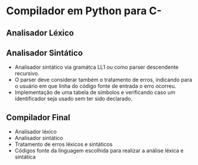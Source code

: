 # Compilador em Python para C-

## Analisador Léxico

## Analisador Sintático
- Analisador sintático via gramátca LL1 ou como parser descendente recursivo. 
- O parser deve considerar também o tratamento de erros, indicando para o usuário em que linha do código fonte de entrada o erro ocorreu. 
- Implementação de uma tabela de símbolos e verificando caso um identificador seja usado sem ter sido declarado.

## Compilador Final
- Analisador léxico
- Analisador sintático
- Tratamento de erros léxicos e sintáticos
- Códigos fonte da linguagem escolhida para realizar a análise léxica e sintática